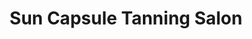 ---
title: "Sun Capsule Tanning Salon"
url: /schenectady/sun-capsule-tanning-salon/
shop: Kosmetik
---